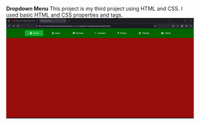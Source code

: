 **Dropdown Menu**
This project is my third project using HTML and CSS. I used basic HTML and CSS properties and tags. 
![Dropdown Menu](dropdown-menu.png)

